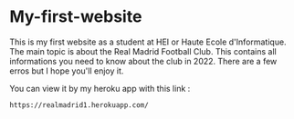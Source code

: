 # My-first-website
This is my first website as a student at HEI or Haute Ecole d'Informatique. 
The main topic is about the Real Madrid Football Club.
  This contains all informations you need to know about the club in 2022.
There are a few erros but I hope you'll enjoy it.
 
You can view it by my heroku app with this link :
```sh
https://realmadrid1.herokuapp.com/
```
